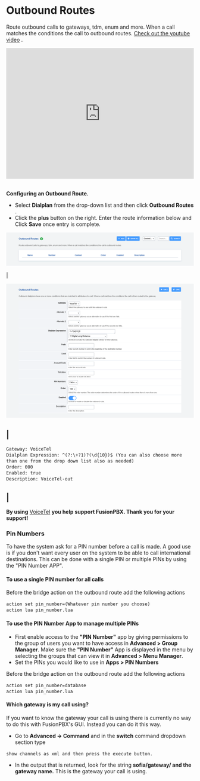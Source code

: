 # Outbound Routes

Route outbound calls to gateways, tdm, enum and more. When a call
matches the conditions the call to outbound routes. [Check out the
youtube video](https://youtu.be/rhyfCKLBI-Y) .

<div style="text-align: center; margin-bottom: 2em;">
<iframe width="100%" height="350" src="https://www.youtube.com/embed/rhyfCKLBI-Y?rel=0" frameborder="0" ; encrypted-media" allowfullscreen></iframe>
</div>

**Configuring an Outbound Route.**

-   Select **Dialplan** from the drop-down list and then click
    **Outbound Routes** .
-   Click the **plus** button on the right. Enter the route information
    below and Click **Save** once entry is complete.

![image](../_static/images/dialplan/fusionpbx_outbound_routes1.png)

| 

![image](../_static/images/dialplan/fusionpbx_outbound_routes2.png)

## \|

    Gateway: VoiceTel
    Dialplan Expression: ^(?:\+?1)?(\d{10})$ (You can also choose more than one from the drop down list also as needed)
    Order: 000
    Enabled: true
    Description: VoiceTel-out

## \|

**By using** [VoiceTel](http://tiny.cc/voicetel) **you help support
FusionPBX. Thank you for your support!**

### Pin Numbers

To have the system ask for a PIN number before a call is made. A good
use is if you don\'t want every user on the system to be able to call
international destinations. This can be done with a single PIN or
multiple PINs by using the \"PIN Number APP\".

#### **To use a single PIN number for all calls**

Before the bridge action on the outbound route add the following actions

    action set pin_number=(Whatever pin number you choose)
    action lua pin_number.lua

#### **To use the PIN Number App to manage multiple PINs**

-   First enable access to the **\"PIN Number\"** app by giving
    permissions to the group of users you want to have access in
    **Advanced \> Group Manager**. Make sure the **\"PIN Number\"** App
    is displayed in the menu by selecting the groups that can view it in
    **Advanced \> Menu Manager**.
-   Set the PINs you would like to use in **Apps \> PIN Numbers**

Before the bridge action on the outbound route add the following actions

    action set pin_number=database
    action lua pin_number.lua

#### Which gateway is my call using?

If you want to know the gateway your call is using there is currently no
way to do this with FusionPBX\'s GUI. Instead you can do it this way.

-   Go to **Advanced -\> Command** and in the **switch** command
    dropdown section type

<!-- -->

    show channels as xml and then press the execute button.

-   In the output that is returned, look for the string **sofia/gateway/
    and the gateway name.** This is the gateway your call is using.

